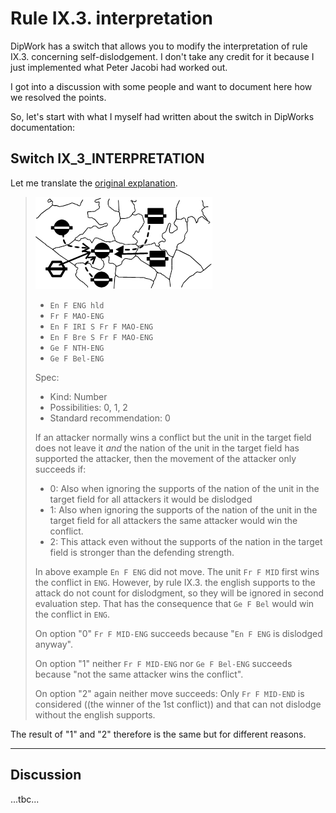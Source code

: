 # Rule IX.3. interpretation

DipWork has a switch that allows you to modify the interpretation of rule IX.3.
concerning self-dislodgement. 
I don't take any credit for it because I just implemented what Peter Jacobi had worked out.

I got into a discussion with some people and want to document here how we resolved the
points.

So, let's start with what I myself had written about the switch in DipWorks documentation:


## Switch IX_3_INTERPRETATION

Let me translate the [original explanation](ix_3_interpretation-de.md).

> ![ix_3_interpretation-01.png](ix_3_interpretation-01.png)
>
> * `En F ENG hld`
> * `Fr F MAO-ENG`
> * `En F IRI S Fr F MAO-ENG`
> * `En F Bre S Fr F MAO-ENG`
> * `Ge F NTH-ENG`
> * `Ge F Bel-ENG`
> 
> Spec:
> 
>  * Kind: Number
>  * Possibilities: 0, 1, 2
>  * Standard recommendation: 0
> 
> If an attacker normally wins a conflict but the unit in the target field
> does not leave it _and_ the nation of the unit in the target field has supported
> the attacker, then the movement of the attacker only succeeds if:
> 
> * 0: Also when ignoring the supports of the nation of the unit in the target field for all attackers it would be dislodged
> * 1: Also when ignoring the supports of the nation of the unit in the target field for all attackers the same attacker would win the conflict.
> * 2: This attack even without the supports of the nation in the target field is stronger than the defending strength.
> 
> In above example `En F ENG` did not move.
> The unit `Fr F MID` first wins the conflict in `ENG`. 
> However, by rule IX.3. the english supports to the attack do not count for dislodgment,
> so they will be ignored in second evaluation step.
> That has the consequence that `Ge F Bel` would win the conflict in `ENG`.
> 
> On option "0" `Fr F MID-ENG` succeeds because "`En F ENG` is dislodged anyway".
> 
> On option "1" neither `Fr F MID-ENG` nor `Ge F Bel-ENG` succeeds because "not the same attacker wins the conflict".
> 
> On option "2" again neither move succeeds: Only `Fr F MID-END` is considered
> ((the winner of the 1st conflict)) and that can not dislodge without the english supports.

The result of "1" and "2" therefore is the same but for different reasons.

---

## Discussion

...tbc...
